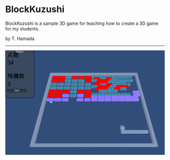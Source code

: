 # BlockKuzushi

BlockKuzushi is a sample 3D game for teaching how to create a 3D game for my students.

by T. Hamada.


---------
![screenshot1](/img/screenshot1.png)


